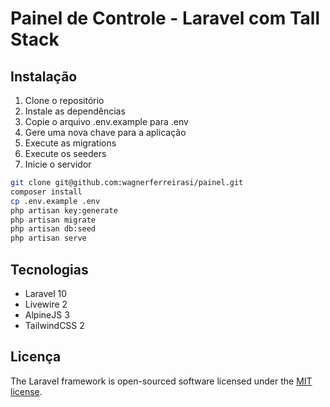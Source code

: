 # Painel de Controle - Laravel com Tall Stack

## Instalação

1. Clone o repositório
2. Instale as dependências
3. Copie o arquivo .env.example para .env
4. Gere uma nova chave para a aplicação
5. Execute as migrations
6. Execute os seeders
7. Inicie o servidor

```bash
git clone git@github.com:wagnerferreirasi/painel.git
composer install
cp .env.example .env
php artisan key:generate
php artisan migrate
php artisan db:seed
php artisan serve
```

## Tecnologias

- Laravel 10
- Livewire 2
- AlpineJS 3
- TailwindCSS 2

## Licença

The Laravel framework is open-sourced software licensed under the [MIT license](https://opensource.org/licenses/MIT).
